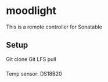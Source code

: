 # moodlight

This is a remote controller for Sonatable

## Setup
Git clone
Git LFS pull

### 
Temp sensor:
DS18B20